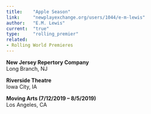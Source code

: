 ```yaml
---
title:    "Apple Season"
link:     "newplayexchange.org/users/1044/e-m-lewis"
author:   "E.M. Lewis"
current:  "true"
type:     "rolling_premier"
related:
- Rolling World Premieres
---
```


**New Jersey Repertory Company**\
Long Branch, NJ

**Riverside Theatre**\
Iowa City, IA

**Moving Arts (7/12/2019 – 8/5/2019)**\
Los Angeles, CA
